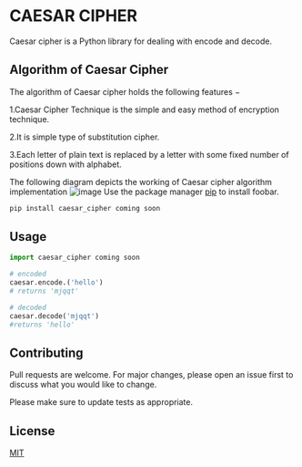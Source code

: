 # CAESAR CIPHER

Caesar cipher is a Python library for dealing with encode and decode.

## Algorithm of Caesar Cipher
The algorithm of Caesar cipher holds the following features −

1.Caesar Cipher Technique is the simple and easy method of encryption technique.

2.It is simple type of substitution cipher.

3.Each letter of plain text is replaced by a letter with some fixed number of positions down with alphabet.

The following diagram depicts the working of Caesar cipher algorithm implementation
![image](https://www.pythonpool.com/wp-content/uploads/2021/05/image-39-1024x788.png) 
Use the package manager [pip](https://pip.pypa.io/en/stable/) to install foobar.

```bash
pip install caesar_cipher coming soon
```

## Usage

```python
import caesar_cipher coming soon

# encoded
caesar.encode.('hello')
# returns 'mjqqt'

# decoded
caesar.decode('mjqqt')
#returns 'hello'


```

## Contributing
Pull requests are welcome. For major changes, please open an issue first to discuss what you would like to change.

Please make sure to update tests as appropriate.

## License
[MIT](https://choosealicense.com/licenses/mit/)
